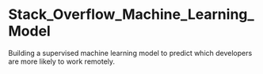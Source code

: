 # Stack_Overflow_Machine_Learning_Model
Building a supervised machine learning model to predict which developers are more likely to work remotely.
